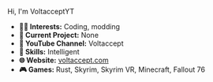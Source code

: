 Hi, I'm VoltacceptYT

- **👨‍💻 Interests:** Coding, modding
- **📄 Current Project:** None
- **📼 YouTube Channel:** Voltaccept
- **🧠 Skills:** Intelligent
- **🌐 Website:** [voltaccept.com](http://www.voltaccept.com)
- **🎮 Games:** Rust, Skyrim, Skyrim VR, Minecraft, Fallout 76

<!---
VoltacceptYT/VoltacceptYT is a ✨ special ✨ repository because its `README.md` (this file) appears on your GitHub profile.
You can click the Preview link to take a look at your changes.
--->
